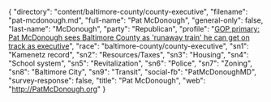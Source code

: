 {
  "directory": "content/baltimore-county/county-executive",
  "filename": "pat-mcdonough.md",
  "full-name": "Pat McDonough",
  "general-only": false,
  "last-name": "McDonough",
  "party": "Republican",
  "profile": "[GOP primary: Pat McDonough sees Baltimore County as 'runaway train' he can get on track as executive](http://www.baltimoresun.com/news/maryland/baltimore-county/bs-md-co-mcdonough-profile-20180522-story.html)",
  "race": "baltimore-county/county-executive",
  "sn1": "Kamenetz record",
  "sn2": "Resources/Taxes",
  "sn3": "Housing",
  "sn4": "School system",
  "sn5": "Revitalization",
  "sn6": "Police",
  "sn7": "Zoning",
  "sn8": "Baltimore City",
  "sn9": "Transit",
  "social-fb": "PatMcDonoughMD",
  "survey-response": false,
  "title": "Pat McDonough",
  "web": "http://PatMcDonough.org"
}
